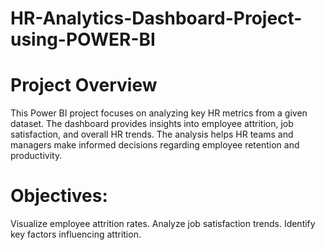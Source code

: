 # HR-Analytics-Dashboard-Project-using-POWER-BI
# Project Overview
This Power BI project focuses on analyzing key HR metrics from a given dataset. The dashboard provides insights into employee attrition, job satisfaction, and overall HR trends. The analysis helps HR teams and managers make informed decisions regarding employee retention and productivity.

# Objectives:
Visualize employee attrition rates.
Analyze job satisfaction trends.
Identify key factors influencing attrition.

